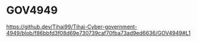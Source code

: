 # GOV4949
https://github.dev/Tihai99/Tihai-Cyber-government-4949/blob/f86bbfd3f08d69e730739caf70fba73ad9ed6636/GOV4949#L1
